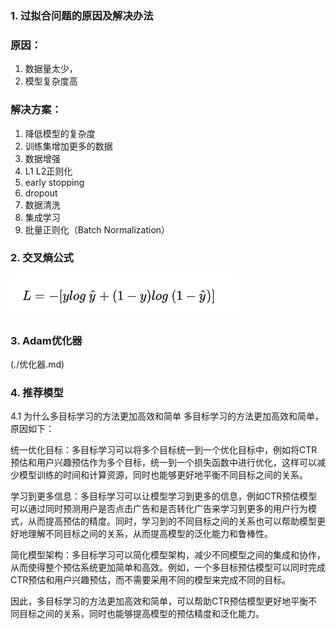 ### 1. 过拟合问题的原因及解决办法 

### 原因：
1. 数据量太少，
2. 模型复杂度高
### 解决方案：
1. 降低模型的复杂度
2. 训练集增加更多的数据
3. 数据增强
4. L1 L2正则化
5. early stopping
6. dropout 
7. 数据清洗
8. 集成学习
9. 批量正则化（Batch Normalization）

### 2. 交叉熵公式
![交叉熵.png](../image/交叉熵.png)

### 3. Adam优化器
(./优化器.md)

### 4. 推荐模型 
4.1 为什么多目标学习的方法更加高效和简单
多目标学习的方法更加高效和简单，原因如下：

统一优化目标：多目标学习可以将多个目标统一到一个优化目标中，例如将CTR预估和用户兴趣预估作为多个目标，统一到一个损失函数中进行优化，这样可以减少模型训练的时间和计算资源，同时也能够更好地平衡不同目标之间的关系。

学习到更多信息：多目标学习可以让模型学习到更多的信息，例如CTR预估模型可以通过同时预测用户是否点击广告和是否转化广告来学习到更多的用户行为模式，从而提高预估的精度。同时，学习到的不同目标之间的关系也可以帮助模型更好地理解不同目标之间的关系，从而提高模型的泛化能力和鲁棒性。

简化模型架构：多目标学习可以简化模型架构，减少不同模型之间的集成和协作，从而使得整个预估系统更加简单和高效。例如，一个多目标预估模型可以同时完成CTR预估和用户兴趣预估，而不需要采用不同的模型来完成不同的目标。

因此，多目标学习的方法更加高效和简单，可以帮助CTR预估模型更好地平衡不同目标之间的关系，同时也能够提高模型的预估精度和泛化能力。

